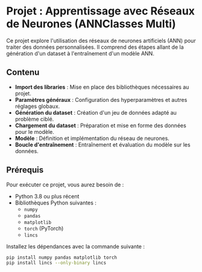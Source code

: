 # Projet : Apprentissage avec Réseaux de Neurones (ANNClasses Multi)

Ce projet explore l'utilisation des réseaux de neurones artificiels (ANN) pour traiter des données personnalisées. Il comprend des étapes allant de la génération d'un dataset à l'entraînement d'un modèle ANN.

## Contenu

- **Import des libraries** : Mise en place des bibliothèques nécessaires au projet.
- **Paramètres généraux** : Configuration des hyperparamètres et autres réglages globaux.
- **Génération du dataset** : Création d'un jeu de données adapté au problème ciblé.
- **Chargement du dataset** : Préparation et mise en forme des données pour le modèle.
- **Modèle** : Définition et implémentation du réseau de neurones.
- **Boucle d'entraînement** : Entraînement et évaluation du modèle sur les données.

## Prérequis

Pour exécuter ce projet, vous aurez besoin de :

- Python 3.8 ou plus récent
- Bibliothèques Python suivantes :
  - `numpy`
  - `pandas`
  - `matplotlib`
  - `torch` (PyTorch)
  - `lincs`

Installez les dépendances avec la commande suivante :

```bash
pip install numpy pandas matplotlib torch
pip install lincs --only-binary lincs
